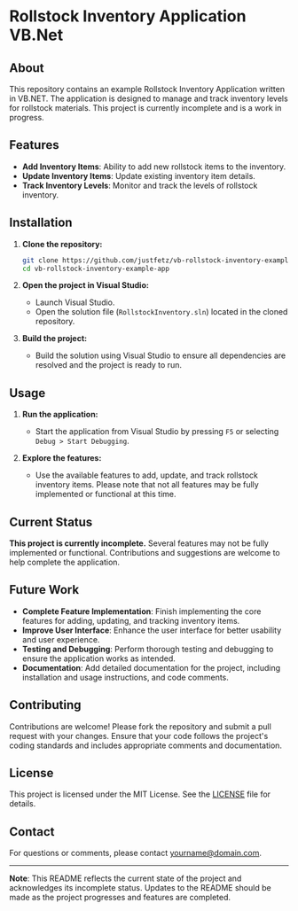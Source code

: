 # Rollstock Inventory Application VB.Net

## About
This repository contains an example Rollstock Inventory Application written in VB.NET. The application is designed to manage and track inventory levels for rollstock materials. This project is currently incomplete and is a work in progress.

## Features
- **Add Inventory Items**: Ability to add new rollstock items to the inventory.
- **Update Inventory Items**: Update existing inventory item details.
- **Track Inventory Levels**: Monitor and track the levels of rollstock inventory.

## Installation

1. **Clone the repository:**
    ```sh
    git clone https://github.com/justfetz/vb-rollstock-inventory-example-app.git
    cd vb-rollstock-inventory-example-app
    ```

2. **Open the project in Visual Studio:**
    - Launch Visual Studio.
    - Open the solution file (`RollstockInventory.sln`) located in the cloned repository.

3. **Build the project:**
    - Build the solution using Visual Studio to ensure all dependencies are resolved and the project is ready to run.

## Usage

1. **Run the application:**
    - Start the application from Visual Studio by pressing `F5` or selecting `Debug > Start Debugging`.

2. **Explore the features:**
    - Use the available features to add, update, and track rollstock inventory items. Please note that not all features may be fully implemented or functional at this time.

## Current Status
**This project is currently incomplete.** Several features may not be fully implemented or functional. Contributions and suggestions are welcome to help complete the application.

## Future Work
- **Complete Feature Implementation**: Finish implementing the core features for adding, updating, and tracking inventory items.
- **Improve User Interface**: Enhance the user interface for better usability and user experience.
- **Testing and Debugging**: Perform thorough testing and debugging to ensure the application works as intended.
- **Documentation**: Add detailed documentation for the project, including installation and usage instructions, and code comments.

## Contributing
Contributions are welcome! Please fork the repository and submit a pull request with your changes. Ensure that your code follows the project's coding standards and includes appropriate comments and documentation.

## License
This project is licensed under the MIT License. See the [LICENSE](LICENSE) file for details.

## Contact
For questions or comments, please contact [yourname@domain.com](mailto:yourname@domain.com).

---

**Note**: This README reflects the current state of the project and acknowledges its incomplete status. Updates to the README should be made as the project progresses and features are completed.
